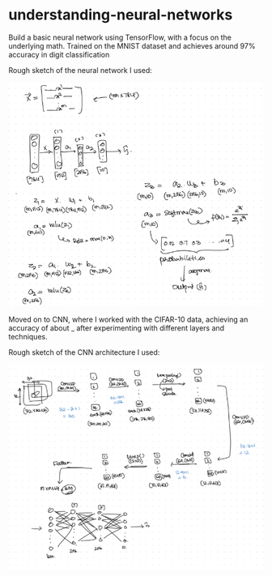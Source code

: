 # understanding-neural-networks

Build a basic neural network using TensorFlow, with a focus on the underlying math. Trained on the MNIST dataset and achieves around 97% accuracy in digit classification

Rough sketch of the neural network I used:

![Description of image](rough.png)


Moved on to CNN, where I worked with the CIFAR-10 data, achieving an accuracy of about _ after experimenting with different layers and techniques.


Rough sketch of the CNN architecture I used:


![Description of image](rough1.png)
